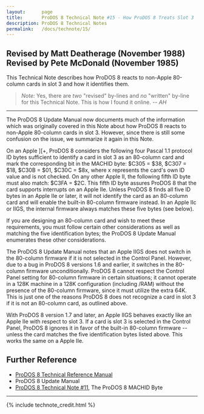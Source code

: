 ```yaml
---
layout:      page
title:       ProDOS 8 Technical Note #15 - How ProDOS 8 Treats Slot 3
description: ProDOS 8 Technical Notes
permalink:   /docs/technote/15/
---
```




<h2>Revised by Matt Deatherage (November 1988)
<br>Revised by Pete McDonald (November 1985)</h2>

<p>This Technical Note describes how ProDOS 8 reacts to non-Apple
80-column cards in slot 3 and how it identifies them.</p>

<blockquote><em>Note:</em> Yes, there are <em>two</em> "revised" by-lines and 
<em>no</em> "written" by-line for this Technical Note.  This is how I found it 
online.  <em>-- AH</em></blockquote>

<hr>

<p>The ProDOS 8 Update Manual now documents much of the information which
was originally covered in this Note about how ProDOS 8 reacts to non-Apple
80-column cards in slot 3.  However, since there is still some confusion
on the issue, we summarize it again in this Note.</p>

<p>On an Apple ][+, ProDOS 8 considers the following four Pascal 1.1
protocol ID bytes sufficient to identify a card in slot 3 as an 80-column
card and mark the corresponding bit in the MACHID byte:  $C305 = $38,
$C307 = $18, $C30B = $01, $C30C = $8x, where x represents the card's own
ID value and is not checked.  On any other Apple II, the following fifth
ID byte must also match:  $C3FA = $2C.  This fifth ID byte assures ProDOS
8 that the card supports interrupts on an Apple IIe.  Unless ProDOS 8
finds all five ID bytes in an Apple IIe or later, it will not identify the
card as an 80-column card and will enable the built-in 80-column firmware
instead.  In an Apple IIc or IIGS, the internal firmware always matches
these five bytes (see below).</p>

<p>If you are designing an 80-column card and wish to meet these requirements, 
you must follow certain other considerations as well as matching the five 
identification bytes; the ProDOS 8 Update Manual enumerates these other 
considerations.</p>

<p>The ProDOS 8 Update Manual notes that an Apple IIGS does not switch in
the 80-column firmware if it is not selected in the Control Panel.  
However, due to a bug in ProDOS 8 versions 1.6 and earlier, it switches in
the 80-column firmware unconditionally.  ProDOS 8 cannot respect the
Control Panel setting for 80-column firmware in certain situations; it
cannot operate in a 128K machine in a 128K configuration (including /RAM)
without the presence of the 80-column firmware, since it must utilize the
extra 64K.  This is just one of the reasons ProDOS 8 does not recognize a
card in slot 3 if it is not an 80-column card, as outlined above.</p>

<p>With ProDOS 8 version 1.7 and later, an Apple IIGS behaves exactly like
an Apple IIe with respect to slot 3.  If a card is slot 3 is selected in
the Control Panel, ProDOS 8 ignores it in favor of the built-in 80-column
firmware -- unless the card matches the five identification bytes listed
above.  This works the same on a Apple IIe.</p>


<h2>Further Reference</h2>

<ul>
<li><a href="/docs/techref/">ProDOS 8 Technical Reference Manual</a></li>
<li>ProDOS 8 Update Manual</li>
<li><a href="/docs/technote/11/">ProDOS 8 Technical Note #11</a>, The ProDOS 
8 MACHID Byte</li>
</ul>

<hr>



{% include technote_credit.html %}

